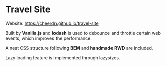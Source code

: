 # Travel Site
Website: https://cheerdn.github.io/travel-site

Built by **Vanilla.js** and **lodash** is used to debounce and throttle certain web events, which improves the performance. 

A neat CSS structure following **BEM** and **handmade RWD** are included.

Lazy loading feature is implemented through lazysizes.
